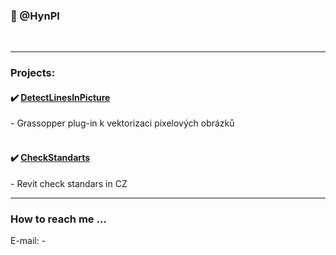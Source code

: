 ### 📌 @HynPl
<br>
<hr>

### Projects:
<h4>✔️ <a href="https://github.com/HynPl/DetectLinesInPicture">DetectLinesInPicture</a></h4> 
- Grassopper plug-in k vektorizaci pixelových obrázků
<br>
<br>
<h4>✔️ <a href="https://github.com/HynPl/CheckStandarts">CheckStandarts</a></h4> 
- Revit check standars in CZ
<br>
<hr>

### How to reach me ...
E-mail: -
